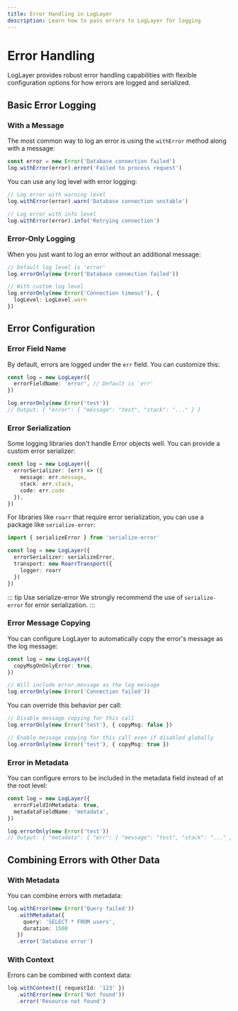 ```yaml
---
title: Error Handling in LogLayer
description: Learn how to pass errors to LogLayer for logging
---
```


# Error Handling

LogLayer provides robust error handling capabilities with flexible configuration options for how errors are logged and serialized.

## Basic Error Logging

### With a Message

The most common way to log an error is using the `withError` method along with a message:

```typescript
const error = new Error('Database connection failed')
log.withError(error).error('Failed to process request')
```

You can use any log level with error logging:
```typescript
// Log error with warning level
log.withError(error).warn('Database connection unstable')

// Log error with info level
log.withError(error).info('Retrying connection')
```

### Error-Only Logging

When you just want to log an error without an additional message:

```typescript
// Default log level is 'error'
log.errorOnly(new Error('Database connection failed'))

// With custom log level
log.errorOnly(new Error('Connection timeout'), { 
  logLevel: LogLevel.warn 
})
```

## Error Configuration

### Error Field Name

By default, errors are logged under the `err` field. You can customize this:

```typescript
const log = new LogLayer({
  errorFieldName: 'error', // Default is 'err'
})

log.errorOnly(new Error('test'))
// Output: { "error": { "message": "test", "stack": "..." } }
```

### Error Serialization

Some logging libraries don't handle Error objects well. You can provide a custom error serializer:

```typescript
const log = new LogLayer({
  errorSerializer: (err) => ({
    message: err.message,
    stack: err.stack,
    code: err.code
  }),
})
```

For libraries like `roarr` that require error serialization, you can use a package like `serialize-error`:

```typescript
import { serializeError } from 'serialize-error'

const log = new LogLayer({
  errorSerializer: serializeError,
  transport: new RoarrTransport({
    logger: roarr
  })
})
```

::: tip Use serialize-error
We strongly recommend the use of `serialize-error` for error serialization.
:::

### Error Message Copying

You can configure LogLayer to automatically copy the error's message as the log message:

```typescript
const log = new LogLayer({
  copyMsgOnOnlyError: true,
})

// Will include error.message as the log message
log.errorOnly(new Error('Connection failed'))
```

You can override this behavior per call:
```typescript
// Disable message copying for this call
log.errorOnly(new Error('test'), { copyMsg: false })

// Enable message copying for this call even if disabled globally
log.errorOnly(new Error('test'), { copyMsg: true })
```

### Error in Metadata

You can configure errors to be included in the metadata field instead of at the root level:

```typescript
const log = new LogLayer({
  errorFieldInMetadata: true,
  metadataFieldName: 'metadata',
})

log.errorOnly(new Error('test'))
// Output: { "metadata": { "err": { "message": "test", "stack": "..." } } }
```

## Combining Errors with Other Data

### With Metadata

You can combine errors with metadata:

```typescript
log.withError(new Error('Query failed'))
   .withMetadata({
     query: 'SELECT * FROM users',
     duration: 1500
   })
   .error('Database error')
```

### With Context

Errors can be combined with context data:

```typescript
log.withContext({ requestId: '123' })
   .withError(new Error('Not found'))
   .error('Resource not found')
```
